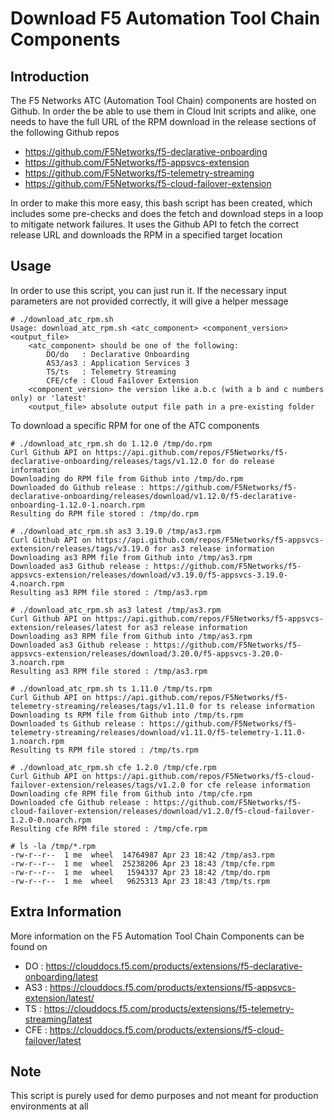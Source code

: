 # Download F5 Automation Tool Chain Components

## Introduction

The F5 Networks ATC (Automation Tool Chain) components are hosted on Github. In order the be able to use them in Cloud Init scripts and alike, one needs to have the full URL of the RPM download in the release sections of the following Github repos

 - https://github.com/F5Networks/f5-declarative-onboarding
 - https://github.com/F5Networks/f5-appsvcs-extension
 - https://github.com/F5Networks/f5-telemetry-streaming
 - https://github.com/F5Networks/f5-cloud-failover-extension

In order to make this more easy, this bash script has been created, which includes some pre-checks and does the fetch and download steps in a loop to mitigate network failures. It uses the Github API to fetch the correct release URL and downloads the RPM in a specified target location

## Usage

In order to use this script, you can just run it. If the necessary input parameters are not provided correctly, it will give a helper message

```console
# ./download_atc_rpm.sh                    
Usage: download_atc_rpm.sh <atc_component> <component_version> <output_file>
    <atc_component> should be one of the following:
        DO/do   : Declarative Onboarding
        AS3/as3 : Application Services 3
        TS/ts   : Telemetry Streaming
        CFE/cfe : Cloud Failover Extension
    <component_version> the version like a.b.c (with a b and c numbers only) or 'latest'
    <output_file> absolute output file path in a pre-existing folder
```

To download a specific RPM for one of the ATC components

```console
# ./download_atc_rpm.sh do 1.12.0 /tmp/do.rpm
Curl Github API on https://api.github.com/repos/F5Networks/f5-declarative-onboarding/releases/tags/v1.12.0 for do release information
Downloading do RPM file from Github into /tmp/do.rpm
Downloaded do Github release : https://github.com/F5Networks/f5-declarative-onboarding/releases/download/v1.12.0/f5-declarative-onboarding-1.12.0-1.noarch.rpm
Resulting do RPM file stored : /tmp/do.rpm

# ./download_atc_rpm.sh as3 3.19.0 /tmp/as3.rpm
Curl Github API on https://api.github.com/repos/F5Networks/f5-appsvcs-extension/releases/tags/v3.19.0 for as3 release information
Downloading as3 RPM file from Github into /tmp/as3.rpm
Downloaded as3 Github release : https://github.com/F5Networks/f5-appsvcs-extension/releases/download/v3.19.0/f5-appsvcs-3.19.0-4.noarch.rpm
Resulting as3 RPM file stored : /tmp/as3.rpm

# ./download_atc_rpm.sh as3 latest /tmp/as3.rpm
Curl Github API on https://api.github.com/repos/F5Networks/f5-appsvcs-extension/releases/latest for as3 release information
Downloading as3 RPM file from Github into /tmp/as3.rpm
Downloaded as3 Github release : https://github.com/F5Networks/f5-appsvcs-extension/releases/download/3.20.0/f5-appsvcs-3.20.0-3.noarch.rpm
Resulting as3 RPM file stored : /tmp/as3.rpm

# ./download_atc_rpm.sh ts 1.11.0 /tmp/ts.rpm
Curl Github API on https://api.github.com/repos/F5Networks/f5-telemetry-streaming/releases/tags/v1.11.0 for ts release information
Downloading ts RPM file from Github into /tmp/ts.rpm
Downloaded ts Github release : https://github.com/F5Networks/f5-telemetry-streaming/releases/download/v1.11.0/f5-telemetry-1.11.0-1.noarch.rpm
Resulting ts RPM file stored : /tmp/ts.rpm

# ./download_atc_rpm.sh cfe 1.2.0 /tmp/cfe.rpm
Curl Github API on https://api.github.com/repos/F5Networks/f5-cloud-failover-extension/releases/tags/v1.2.0 for cfe release information
Downloading cfe RPM file from Github into /tmp/cfe.rpm
Downloaded cfe Github release : https://github.com/F5Networks/f5-cloud-failover-extension/releases/download/v1.2.0/f5-cloud-failover-1.2.0-0.noarch.rpm
Resulting cfe RPM file stored : /tmp/cfe.rpm

# ls -la /tmp/*.rpm
-rw-r--r--  1 me  wheel  14764987 Apr 23 18:42 /tmp/as3.rpm
-rw-r--r--  1 me  wheel  25238206 Apr 23 18:43 /tmp/cfe.rpm
-rw-r--r--  1 me  wheel   1594337 Apr 23 18:42 /tmp/do.rpm
-rw-r--r--  1 me  wheel   9625313 Apr 23 18:43 /tmp/ts.rpm
```

## Extra Information
More information on the F5 Automation Tool Chain Components can be found on

 - DO  : https://clouddocs.f5.com/products/extensions/f5-declarative-onboarding/latest
 - AS3 : https://clouddocs.f5.com/products/extensions/f5-appsvcs-extension/latest/
 - TS  : https://clouddocs.f5.com/products/extensions/f5-telemetry-streaming/latest
 - CFE : https://clouddocs.f5.com/products/extensions/f5-cloud-failover/latest

## Note
This script is purely used for demo purposes and not meant for production environments at all
